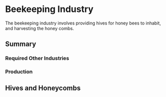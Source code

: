 # Beekeeping Industry

The beekeeping industry involves providing hives for honey bees to inhabit, and harvesting the honey combs.

## Summary

### Required Other Industries

### Production

## Hives and Honeycombs
